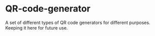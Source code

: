 # QR-code-generator

A set of different types of QR code generators for different purposes. Keeping it here for future use.
